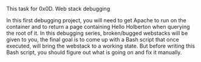 This task for 0x0D. Web stack debugging

In this first debugging project, you will need to get Apache to run on the container and to return a page containing Hello Holberton when querying the root of it.
In this debugging series, broken/bugged webstacks will be given to you, the final goal is to come up with a Bash script that once executed, will bring the webstack to a working state. But before writing this Bash script, you should figure out what is going on and fix it manually.
